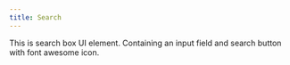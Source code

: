 ```yaml
---
title: Search
---
```


This is search box UI element. Containing an input field and search button with font awesome icon.